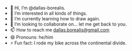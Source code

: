- 👋 Hi, I’m @dallas-borealis.
- 👀 I’m interested in all kinds of things.
- 🌱 I’m currently learning how to draw again.
- 💞️ I’m looking to collaborate on... let me get back to you.
- 📫 How to reach me dallas.borealis@gmail.com
- 😄 Pronouns: he/him
- ⚡ Fun fact: I rode my bike across the continental divide.

<!---
dallas-borealis/dallas-borealis is a ✨ special ✨ repository because its `README.md` (this file) appears on your GitHub profile.
You can click the Preview link to take a look at your changes.
--->
